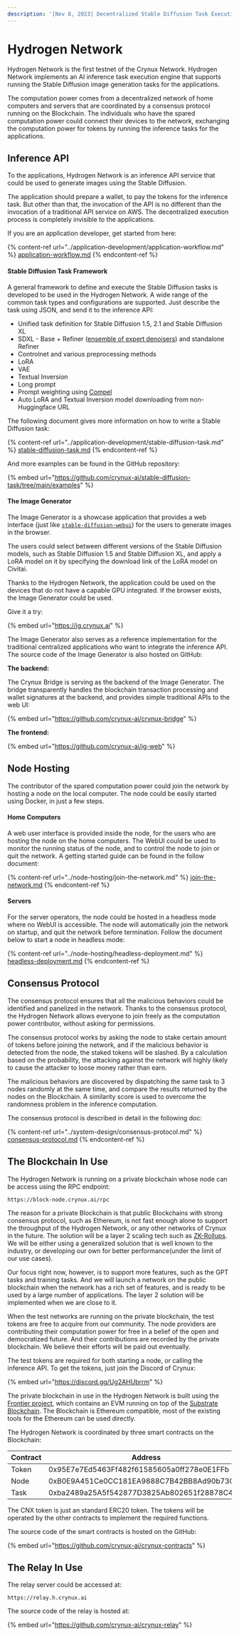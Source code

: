```yaml
---
description: '[Nov 8, 2023] Decentralized Stable Diffusion Task Execution Engine'
---
```


# Hydrogen Network

Hydrogen Network is the first testnet of the Crynux Network. Hydrogen Network implements an AI inference task execution engine that supports running the Stable Diffusion image generation tasks for the applications.

The computation power comes from a decentralized network of home computers and servers that are coordinated by a consensus protocol running on the Blockchain. The individuals who have the spared computation power could connect their devices to the network, exchanging the computation power for tokens by running the inference tasks for the applications.

## Inference API

To the applications, Hydrogen Network is an inference API service that could be used to generate images using the Stable Diffusion.

The application should prepare a wallet, to pay the tokens for the inference task. But other than that, the invocation of the API is no different than the invocation of a traditional API service on AWS. The decentralized execution process is completely invisible to the applications.

If you are an application developer, get started from here:

{% content-ref url="../application-development/application-workflow.md" %}
[application-workflow.md](../application-development/application-workflow.md)
{% endcontent-ref %}

#### Stable Diffusion Task Framework

A general framework to define and execute the Stable Diffusion tasks is developed to be used in the Hydrogen Network. A wide range of the common task types and configurations are supported. Just describe the task using JSON, and send it to the inference API:

* Unified task definition for Stable Diffusion 1.5, 2.1 and Stable Diffusion XL
* SDXL - Base + Refiner ([ensemble of expert denoisers](https://research.nvidia.com/labs/dir/eDiff-I/)) and standalone Refiner
* Controlnet and various preprocessing methods
* LoRA
* VAE
* Textual Inversion
* Long prompt
* Prompt weighting using [Compel](https://github.com/damian0815/compel)
* Auto LoRA and Textual Inversion model downloading from non-Huggingface URL

The following document gives more information on how to write a Stable Diffusion task:

{% content-ref url="../application-development/stable-diffusion-task.md" %}
[stable-diffusion-task.md](../application-development/stable-diffusion-task.md)
{% endcontent-ref %}

And more examples can be found in the GitHub repository:

{% embed url="https://github.com/crynux-ai/stable-diffusion-task/tree/main/examples" %}

#### The Image Generator

The Image Generator is a showcase application that provides a web interface (just like [`stable-diffusion-webui`](https://github.com/AUTOMATIC1111/stable-diffusion-webui)) for the users to generate images in the browser.&#x20;

The users could select between different versions of the Stable Diffusion models, such as Stable Diffusion 1.5 and Stable Diffusion XL, and apply a LoRA model on it by specifying the download link of the LoRA model on Civitai.

Thanks to the Hydrogen Network, the application could be used on the devices that do not have a capable GPU integrated. If the browser exists, the Image Generator could be used.

Give it a try:

{% embed url="https://ig.crynux.ai" %}

The Image Generator also serves as a reference implementation for the traditional centralized applications who want to integrate the inference API. The source code of the Image Generator is also hosted on GitHub:

**The backend:**

The Crynux Bridge is serving as the backend of the Image Generator. The bridge transparently handles the blockchain transaction processing and wallet signatures at the backend, and provides simple traditional APIs to the web UI:

{% embed url="https://github.com/crynux-ai/crynux-bridge" %}

**The frontend:**

{% embed url="https://github.com/crynux-ai/ig-web" %}

## Node Hosting

The contributor of the spared computation power could join the network by hosting a node on the local computer. The node could be easily started using Docker, in just a few steps.

#### Home Computers

A web user interface is provided inside the node, for the users who are hosting the node on the home computers. The WebUI could be used to monitor the running status of the node, and to control the node to join or quit the network. A getting started guide can be found in the follow document:

{% content-ref url="../node-hosting/join-the-network.md" %}
[join-the-network.md](../node-hosting/join-the-network.md)
{% endcontent-ref %}

#### Servers

For the server operators, the node could be hosted in a headless mode where no WebUI is accessible. The node will automatically join the network on startup, and quit the network before termination. Follow the document below to start a node in headless mode:

{% content-ref url="../node-hosting/headless-deployment.md" %}
[headless-deployment.md](../node-hosting/headless-deployment.md)
{% endcontent-ref %}

## Consensus Protocol

The consensus protocol ensures that all the malicious behaviors could be identified and panelized in the network. Thanks to the consensus protocol, the Hydrogen Network allows everyone to join freely as the computation power contributor, without asking for permissions.

The consensus protocol works by asking the node to stake certain amount of tokens before joining the network, and if the malicious behavior is detected from the node, the staked tokens will be slashed. By a calculation based on the probability, the attacking against the network will highly likely to cause the attacker to loose money rather than earn.

The malicious behaviors are discovered by dispatching the same task to 3 nodes randomly at the same time, and compare the results returned by the nodes on the Blockchain. A similarity score is used to overcome the randomness problem in the inference computation.

The consensus protocol is described in detail in the following doc:

{% content-ref url="../system-design/consensus-protocol.md" %}
[consensus-protocol.md](../system-design/consensus-protocol.md)
{% endcontent-ref %}

## The Blockchain In Use

The Hydrogen Network is running on a private blockchain whose node can be access using the RPC endpoint:

```url
https://block-node.crynux.ai/rpc
```

The reason for a private Blockchain is that public Blockchains with strong consensus protocol, such as Ethereum, is not fast enough alone to support the throughput of the Hydrogen Network, or any other networks of Crynux in the future. The solution will be a layer 2 scaling tech such as [ZK-Rollups](https://blockworks.co/news/zk-rollups-future-of-smart-contract-blockchains). We will be either using a generalized solution that is well known to the industry, or developing our own for better performance(under the limit of our use cases).

Our focus right now, however, is to support more features, such as the GPT tasks and training tasks.  And we will launch a network on the public blockchain when the network has a rich set of features, and is ready to be used by a large number of applications. The layer 2 solution will be implemented when we are close to it.

When the test networks are running on the private blockchain, the test tokens are free to acquire from our community. The node providers are contributing their computation power for free in a belief of the open and democratized future. And their contributions are recorded by the private blockchain. We believe their efforts will be paid out eventually.

The test tokens are required for both starting a node, or calling the inference API. To get the tokens, just join the Discord of Crynux:

{% embed url="https://discord.gg/Ug2AHUbrrm" %}

The private blockchain in use in the Hydrogen Network is built using the [Frontier project](https://paritytech.github.io/frontier/), which contains an EVM running on top of the [Substrate Blockchain](https://substrate.io/). The Blockchain is Ethereum compatible, most of the existing tools for the Ethereum can be used directly.

The Hydrogen Network is coordinated by three smart contracts on the Blockchain:

<table><thead><tr><th width="186">Contract</th><th>Address</th></tr></thead><tbody><tr><td>Token</td><td>0x95E7e7Ed5463Ff482f61585605a0ff278e0E1FFb</td></tr><tr><td>Node</td><td>0xB0E9A451Ce0CC181EA9888C7B42BB8Ad90b73C78</td></tr><tr><td>Task</td><td>0xba2489a25A5f542877D3825Ab802651f28878C4a</td></tr></tbody></table>

The CNX token is just an standard ERC20 token. The tokens will be operated by the other contracts to implement the required functions.

The source code of the smart contracts is hosted on the GitHub:

{% embed url="https://github.com/crynux-ai/crynux-contracts" %}

## The Relay In Use

The relay server could be accessed at:

```url
https://relay.h.crynux.ai
```

The source code of the relay is hosted at:

{% embed url="https://github.com/crynux-ai/crynux-relay" %}
